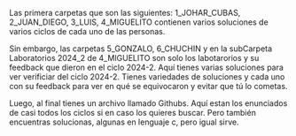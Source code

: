 Las primera carpetas que son las siguientes: 1_JOHAR_CUBAS, 2_JUAN_DIEGO, 
3_LUIS, 4_MIGUELITO contienen varios soluciones de varios ciclos de cada uno de las personas.

Sin embargo, las carpetas 5_GONZALO, 6_CHUCHIN y en la subCarpeta Laboratorios 2024_2 de 4_MIGUELITO son solo los labotarorios y su feedback que dieron en el ciclo 2024-2.
Aquí tienes varias soluciones para ver verificiar del ciclo 2024-2.
Tienes variedades de soluciones y cada uno con su feedback para ver en qué se equivocaron y evitar que tú lo cometas.

Luego, al final tienes un archivo llamado Githubs. Aquí estan los enunciados de casi todos los ciclos si en caso los quieres buscar.
Pero también encuentras solucionas, algunas en lenguaje c, pero igual sirve.
